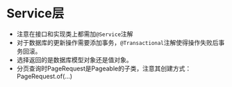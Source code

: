 # Service层

- 注意在接口和实现类上都需加`@Service`注解
- 对于数据库的更新操作需要添加事务，`@Transactional`注解使得操作失败后事务回滚。
- 选择返回的是数据库模型对象还是值对象。
- 分页查询时PageRequest是Pageable的子类，注意其创建方式：PageRequest.of(...)



